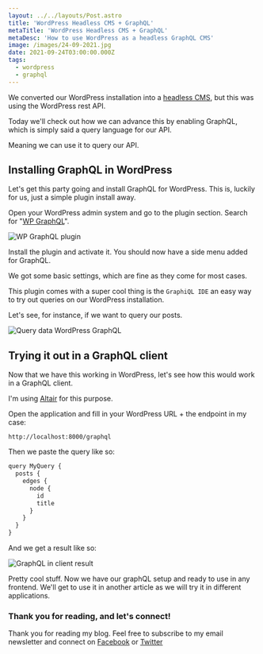 ```yaml
---
layout: ../../layouts/Post.astro
title: 'WordPress Headless CMS + GraphQL'
metaTitle: 'WordPress Headless CMS + GraphQL'
metaDesc: 'How to use WordPress as a headless GraphQL CMS'
image: /images/24-09-2021.jpg
date: 2021-09-24T03:00:00.000Z
tags:
  - wordpress
  - graphql
---
```


We converted our WordPress installation into a [headless CMS](https://daily-dev-tips.com/posts/using-wordpress-as-a-headless-cms/), but this was using the WordPress rest API.

Today we'll check out how we can advance this by enabling GraphQL, which is simply said a query language for our API.

Meaning we can use it to query our API.

## Installing GraphQL in WordPress

Let's get this party going and install GraphQL for WordPress. This is, luckily for us, just a simple plugin install away.

Open your WordPress admin system and go to the plugin section.
Search for "[WP GraphQL](https://www.wpgraphql.com/)".

![WP GraphQL plugin](https://cdn.hashnode.com/res/hashnode/image/upload/v1631857902656/gS1i0H-O9.png)

Install the plugin and activate it.
You should now have a side menu added for GraphQL.

We got some basic settings, which are fine as they come for most cases.

This plugin comes with a super cool thing is the `GraphiQL IDE` an easy way to try out queries on our WordPress installation.

Let's see, for instance, if we want to query our posts.

![Query data WordPress GraphQL](https://cdn.hashnode.com/res/hashnode/image/upload/v1631858098543/akeznKemn.png)

## Trying it out in a GraphQL client

Now that we have this working in WordPress, let's see how this would work in a GraphQL client.

I'm using [Altair](https://altair.sirmuel.design/#download) for this purpose.

Open the application and fill in your WordPress URL + the endpoint in my case:

```text
http://localhost:8000/graphql
```

Then we paste the query like so:

```js
query MyQuery {
  posts {
    edges {
      node {
        id
        title
      }
    }
  }
}
```

And we get a result like so:

![GraphQL in client result](https://cdn.hashnode.com/res/hashnode/image/upload/v1631858657442/6i4QNEN2Z.png)

Pretty cool stuff. Now we have our graphQL setup and ready to use in any frontend.
We'll get to use it in another article as we will try it in different applications.

### Thank you for reading, and let's connect!

Thank you for reading my blog. Feel free to subscribe to my email newsletter and connect on [Facebook](https://www.facebook.com/DailyDevTipsBlog) or [Twitter](https://twitter.com/DailyDevTips1)
